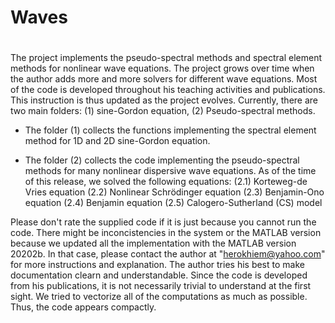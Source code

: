 # Waves
#
The project implements the pseudo-spectral methods and spectral element methods for nonlinear wave equations. The project grows over time when the author adds more and more solvers for different wave equations. Most of the code is developed throughout his teaching activities and publications. This instruction is thus updated as the project evolves. Currently, there are two main folders: (1) sine-Gordon equation, (2) Pseudo-spectral methods.

- The folder (1) collects the functions implementing the spectral element method for 1D and 2D sine-Gordon equation.

- The folder (2) collects the code implementing the pseudo-spectral methods for many nonlinear dispersive wave equations. As of the time of this release, we solved the following equations:
  (2.1) Korteweg-de Vries equation
  (2.2) Nonlinear Schrödinger equation
  (2.3) Benjamin-Ono equation
  (2.4) Benjamin equation
  (2.5) Calogero-Sutherland (CS) model

Please don't rate the supplied code if it is just because you cannot run the code. There might be inconcistencies in the system or the MATLAB version because we updated all the implementation with the MATLAB version 20202b. In that case, please contact the author at "herokhiem@yahoo.com" for more instructions and explanation. The author tries his best to make documentation clearn and understandable. Since the code is developed from his publications, it is not necessarily trivial to understand at the first sight. We tried to vectorize all of the computations as much as possible. Thus, the code appears compactly.
  
  
